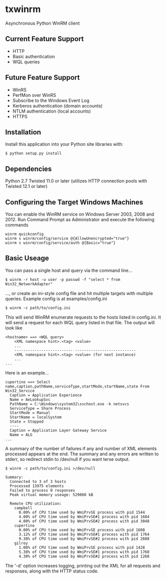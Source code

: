 txwinrm
=======

Asynchronous Python WinRM client


Current Feature Support
-----------------------

* HTTP
* Basic authentication
* WQL queries


Future Feature Support
----------------------

* WinRS
* PerfMon over WinRS
* Subscribe to the Windows Event Log
* Kerberos authentication (domain accounts)
* NTLM authentication (local accounts)
* HTTPS


Installation
------------

Install this application into your Python site libraries with:

    $ python setup.py install


Dependencies
------------

Python 2.7
Twisted 11.0 or later (utilizes HTTP connection pools with Twisted 12.1 or later)


Configuring the Target Windows Machines
---------------------------------------

You can enable the WinRM service on Windows Server 2003, 2008 and 2012. Run
Command Prompt as Administrator and execute the following commands

    winrm quickconfig
    winrm s winrm/config/service @{AllowUnencrypted="true"}
    winrm s winrm/config/service/auth @{Basic="true"}


Basic Useage
------------

You can pass a single host and query via the command line...

    $ winrm -r host -u user -p passwd -f "select * from Win32_NetworkAdapter"


..., or create an ini-style config file and hit multiple targets with multiple
queries. Example config is at examples/config.ini

    $ winrm -c path/to/config.ini


This will send WinRM enumerate requests to the hosts listed in config.ini. It
will send a request for each WQL query listed in that file. The output will
look like

    <hostname> ==> <WQL query>
        <XML namespace hint>.<tag> <value>
        ...
        -------------------------- ---------------------------
        <XML namespace hint>.<tag> <value> (for next instance)
        ...
    ...

Here is an example...

    cupertino ==> Select name,caption,pathName,serviceType,startMode,startName,state From Win32_Service
      Caption = Application Experience
      Name = AeLookupSvc
      PathName = C:\Windows\system32\svchost.exe -k netsvcs
      ServiceType = Share Process
      StartMode = Manual
      StartName = localSystem
      State = Stopped
      ----
      Caption = Application Layer Gateway Service
      Name = ALG
    ...


A summary of the number of failures if any and number of XML elements processed
appears at the end. The summary and any errors are written to stderr, so
redirect stdin to /dev/null if you want terse output.

    $ winrm -c path/to/config.ini >/dev/null

    Summary:
      Connected to 3 of 3 hosts
      Processed 13975 elements
      Failed to process 0 responses
      Peak virtual memory useage: 529060 kB

      Remote CPU utilization:
        campbell
          0.00% of CPU time used by WmiPrvSE process with pid 1544
          4.00% of CPU time used by WmiPrvSE#1 process with pid 1684
          4.00% of CPU time used by WmiPrvSE#2 process with pid 3048
        cupertino
          0.00% of CPU time used by WmiPrvSE process with pid 1608
          3.12% of CPU time used by WmiPrvSE#1 process with pid 1764
          9.38% of CPU time used by WmiPrvSE#2 process with pid 2608
        gilroy
          1.08% of CPU time used by WmiPrvSE process with pid 1428
          5.38% of CPU time used by WmiPrvSE#1 process with pid 1760
          4.30% of CPU time used by WmiPrvSE#2 process with pid 1268


The '-d' option increases logging, printing out the XML for all requests and
responses, along with the HTTP status code.
